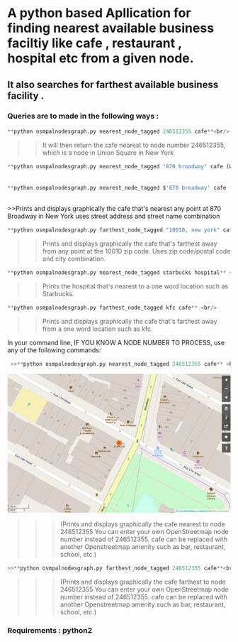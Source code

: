 # A python based Apllication for finding nearest available business faciltiy like cafe , restaurant , hospital etc from a given node.

## It also searches for farthest available business facility .

### Queries are to made in the following ways :
```python
**python osmpalnodesgraph.py nearest_node_tagged 246512355 cafe**<br/> 
```

>>It will then return the cafe nearest to node number 246512355, which is a node in     Union Square in New York <br/>
```python
**python osmpalnodesgraph.py nearest_node_tagged "870 broadway" cafe (Windows)** <br/>
```
```python

**python osmpalnodesgraph.py nearest_node_tagged $'870 broadway' cafe (Mac or Linux)**
```


<br/>
>>Prints and displays graphically the cafe that's nearest any point at 870 Broadway in New York uses street address and street name combination <br/>

```python
**python osmpalnodesgraph.py farthest_node_tagged "10010, new york" cafe**<br/>
````

>>Prints and displays graphically the cafe that's farthest away from any point at the 10010 zip code. Uses zip code/postal code and city combination.<br/>

```python
**python osmpalnodesgraph.py nearest_node_tagged starbucks hospital** <br/>
```


>>Prints the hospital that's nearest to a one word location such as Starbucks.<br/>
```python
**python osmpalnodesgraph.py farthest_node_tagged kfc cafe** <br/>
```

>>Prints and displays graphically the cafe that's farthest away from a one word location such as kfc.<br/>

In your command line, IF YOU KNOW A NODE NUMBER TO PROCESS, use any of the following commands:<br/>
```python
 >>**python osmpalnodesgraph.py nearest_node_tagged 246512355 cafe** <br/>
 ```
 
 
![alt text](output.png "Logo Title Text 1")
<br/>

>>>(Prints and displays graphically the cafe nearest to node 246512355 You can enter your own OpenStreetmap node number instead of 246512355. cafe can be replaced with another Openstreetmap amenity such as bar, restaurant, school, etc.)<br/>

```python
>>**python osmpalnodesgraph.py farthest_node_tagged 246512355 cafe**<br/>
```


>>>(Prints and displays graphically the cafe farthest to node 246512355 You can enter your own OpenStreetmap node number instead of 246512355. cafe can be replaced with another Openstreetmap amenity such as bar, restaurant, school, etc.)<br/>


### **Requirements :  python2**

